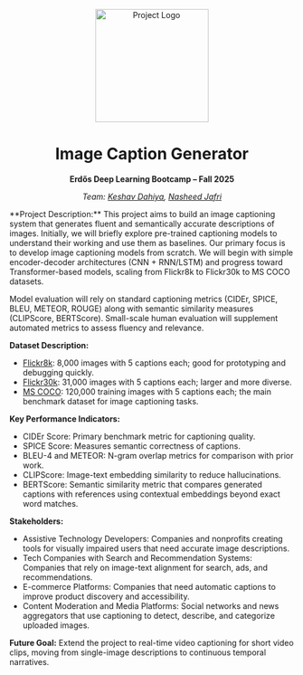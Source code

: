<p align="center">
  <img src="https://drive.google.com/uc?export=view&id=1GKssGKoEquFt-5UQ3aRkl_1MrvxeWIu7" alt="Project Logo" width="200"/>
</p>

<h1 align="center">Image Caption Generator</h1>
<p align="center"><b>Erdős Deep Learning Bootcamp – Fall 2025</b></p>
<p align="center"><i>
Team: <a href="https://github.com/keshavdahiya">Keshav Dahiya</a>, 
<a href="https://github.com/nashjafri">Nasheed Jafri</a>
</i></p>
**Project Description:** This project aims to build an image captioning system that generates fluent and semantically accurate descriptions of images. Initially, we will briefly explore pre-trained captioning models to understand their working and use them as baselines. Our primary focus is to develop image captioning models from scratch. We will begin with simple encoder-decoder architectures (CNN + RNN/LSTM) and progress toward Transformer-based models, scaling from Flickr8k to Flickr30k to MS COCO datasets.

Model evaluation will rely on standard captioning metrics (CIDEr, SPICE, BLEU, METEOR, ROUGE) along with semantic similarity measures (CLIPScore, BERTScore). Small-scale human evaluation will supplement automated metrics to assess fluency and relevance.

**Dataset Description:**
- [Flickr8k](https://www.kaggle.com/datasets/adityajn105/flickr8k): 8,000 images with 5 captions each; good for prototyping and debugging quickly.
- [Flickr30k](https://www.kaggle.com/datasets/adityajn105/flickr30k): 31,000 images with 5 captions each; larger and more diverse.
- [MS COCO](https://cocodataset.org/#home): 120,000 training images with 5 captions each; the main benchmark dataset for image captioning tasks.

**Key Performance Indicators:**
- CIDEr Score: Primary benchmark metric for captioning quality. 
- SPICE Score: Measures semantic correctness of captions. 
- BLEU-4 and METEOR: N-gram overlap metrics for comparison with prior work. 
- CLIPScore: Image-text embedding similarity to reduce hallucinations.
- BERTScore: Semantic similarity metric that compares generated captions with references using contextual embeddings beyond exact word matches.

**Stakeholders:**
- Assistive Technology Developers: Companies and nonprofits creating tools for visually impaired users that need accurate image descriptions.
- Tech Companies with Search and Recommendation Systems: Companies that rely on image-text alignment for search, ads, and recommendations.
- E-commerce Platforms: Companies that need automatic captions to improve product discovery and accessibility.
- Content Moderation and Media Platforms: Social networks and news aggregators that use captioning to detect, describe, and categorize uploaded images.

**Future Goal:** Extend the project to real-time video captioning for short video clips, moving from single-image descriptions to continuous temporal narratives.
